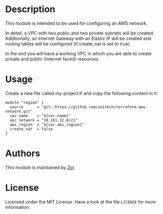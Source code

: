 # Description

This module is intended to be used for configuring an AWS network.

In detail, a VPC with two public and two private subnets will be created.
Additionally, an Internet Gateway with an Elastic IP will be created and routing tables will be configured (if create_nat is set to true).

In the end you will have a working VPC in which you are able to create private and public (internet faced) resources.

# Usage
Create a new file called my-project.tf and copy the following content in it:

```hcl
module "region" {
  source      = "git::https://github.com/zoitech/terraform-aws-network.git"
  vpc_name    = "${var.name}"
  vpc_network = "10.161.32.0/21"
  aws_region  = "${var.aws_region}"
  create_nat  = false
}
```

# Authors
This module is maintained by [Zoi](https://github.com/zoitech).

# License
Licensed under the MIT License. Have a look at the file `LICENSE` for more information.
